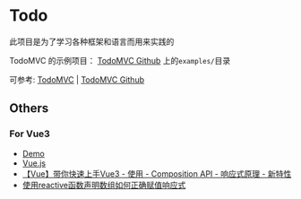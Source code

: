 # Todo

此项目是为了学习各种框架和语言而用来实践的

TodoMVC 的示例项目： [TodoMVC Github](https://github.com/tastejs/todomvc) 上的`examples/`目录

可参考: [TodoMVC](https://todomvc.com) | [TodoMVC Github](https://github.com/tastejs/todomvc)

## Others

### For Vue3
- [Demo](https://s.jamesy.cn/todo/vue3/)
- [Vue.js](https://staging-cn.vuejs.org/)
- [【Vue】带你快速上手Vue3 - 使用 - Composition API - 响应式原理 - 新特性](https://juejin.cn/post/7005140118960865317/)
- [使用reactive函数声明数组如何正确赋值响应式](https://blog.51cto.com/u_15049782/4295376)
